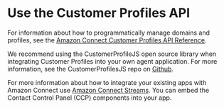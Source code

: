 # Use the Customer Profiles API<a name="use-customerprofiles-api"></a>

For information about how to programmatically manage domains and profiles, see the [Amazon Connect Customer Profiles API Reference](https://docs.aws.amazon.com/customerprofiles/latest/APIReference/Welcome.html)\.

We recommend using the CustomerProfileJS open source library when integrating Customer Profiles into your own agent application\. For more information, see the CustomerProfilesJS repo on [Github](https://github.com/amazon-connect/amazon-connect-customer-profiles)\.

For more information about how to integrate your existing apps with Amazon Connect use [Amazon Connect Streams](https://github.com/aws/amazon-connect-streams)\. You can embed the Contact Control Panel \(CCP\) components into your app\.